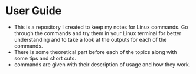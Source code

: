 # User Guide
+ This is a repository I created to keep my notes for Linux commands. Go through the commands and try them in your Linux terminal for better understanding and to take a look at the outputs for each of the commands.     
+ There is some theoretical part before each of the topics along with some tips and short cuts.    
+ commands are given with their description of usage and how they work.  

